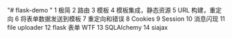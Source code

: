 "# flask-demo " 
1   极简
2   路由
3   模板
4   模板集成，静态资源
5   URL 构建，重定向
6   将表单数据发送到模板
7   重定向和错误
8   Cookies
9   Session
10  消息闪现
11  file uploader
12  flask 表单 WTF
13  SQLAlchemy
14  siajax
